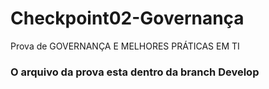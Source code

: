 # Checkpoint02-Governança
Prova de GOVERNANÇA E MELHORES PRÁTICAS EM TI
### O arquivo da prova esta dentro da branch Develop
